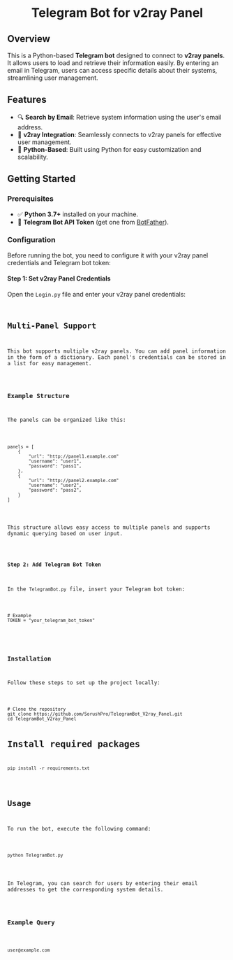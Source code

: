 <h1 align="center">Telegram Bot for v2ray Panel</h1>

<h2>Overview</h2>
<p>This is a Python-based <strong>Telegram bot</strong> designed to connect to <strong>v2ray panels</strong>. It allows users to load and retrieve their information easily. By entering an email in Telegram, users can access specific details about their systems, streamlining user management.</p>

<h2>Features</h2>
<ul>
    <li>🔍 <strong>Search by Email</strong>: Retrieve system information using the user's email address.</li>
    <li>🔗 <strong>v2ray Integration</strong>: Seamlessly connects to v2ray panels for effective user management.</li>
    <li>🐍 <strong>Python-Based</strong>: Built using Python for easy customization and scalability.</li>
</ul>

<h2>Getting Started</h2>

<h3>Prerequisites</h3>
<ul>
    <li>✅ <strong>Python 3.7+</strong> installed on your machine.</li>
    <li>🔑 <strong>Telegram Bot API Token</strong> (get one from <a href="https://core.telegram.org/bots#botfather">BotFather</a>).</li>
</ul>

<h3>Configuration</h3>
<p>Before running the bot, you need to configure it with your v2ray panel credentials and Telegram bot token:</p>

<h4>Step 1: Set v2ray Panel Credentials</h4>
<p>Open the <code>Login.py</code> file and enter your v2ray panel credentials:</p>
<pre>
<code>
<h2>Multi-Panel Support</h2>
<p>This bot supports multiple v2ray panels. You can add panel information in the form of a dictionary. Each panel's credentials can be stored in a list for easy management.</p>

<h3>Example Structure</h3>
<p>The panels can be organized like this:</p>
<pre>
<code>
panels = [
    {
        "url": "http://panel1.example.com"
        "username": "user1",
        "password": "pass1",
    },
    {
        "url": "http://panel2.example.com"
        "username": "user2",
        "password": "pass2",   
    }
]
</code>
</pre>
<p>This structure allows easy access to multiple panels and supports dynamic querying based on user input.</p>


<h4>Step 2: Add Telegram Bot Token</h4>
<p>In the <code>TelegramBot.py</code> file, insert your Telegram bot token:</p>
<pre>
<code>
# Example
TOKEN = "your_telegram_bot_token"
</code>
</pre>

<h3>Installation</h3>
<p>Follow these steps to set up the project locally:</p>
<pre>
<code>
# Clone the repository
git clone https://github.com/SorushPro/TelegramBot_V2ray_Panel.git
cd TelegramBot_V2ray_Panel

# Install required packages
pip install -r requirements.txt
</code>
</pre>

<h2>Usage</h2>
<p>To run the bot, execute the following command:</p>
<pre>
<code>
python TelegramBot.py
</code>
</pre>
<p>In Telegram, you can search for users by entering their email addresses to get the corresponding system details.</p>

<h3>Example Query</h3>
<pre>
<code>
user@example.com
</code>
</pre>


